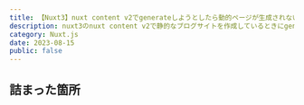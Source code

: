```yaml
---
title: 【Nuxt3】nuxt content v2でgenerateしようとしたら動的ページが生成されない！？
description: nuxt3のnuxt content v2で静的なブログサイトを作成しているときにgenerateしても動的ページが生成されないことに詰まり、調べていてもうまくいっている記事を見かけなかったので、僕なりに解決した方法をまとめてみました。
category: Nuxt.js
date: 2023-08-15
public: false
---
```




## 詰まった箇所

